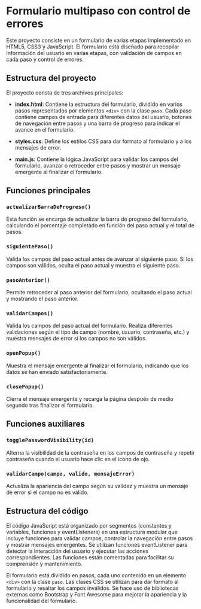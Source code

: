 # Formulario multipaso con control de errores

Este proyecto consiste en un formulario de varias etapas implementado en HTML5, CSS3 y JavaScript. El formulario está diseñado para recopilar información del usuario en varias etapas, con validación de campos en cada paso y control de errores.

## Estructura del proyecto

El proyecto consta de tres archivos principales:

- **index.html**: Contiene la estructura del formulario, dividido en varios pasos representados por elementos `<div>` con la clase `paso`. Cada paso contiene campos de entrada para diferentes datos del usuario, botones de navegación entre pasos y una barra de progreso para indicar el avance en el formulario.

- **styles.css**: Define los estilos CSS para dar formato al formulario y a los mensajes de error.

- **main.js**: Contiene la lógica JavaScript para validar los campos del formulario, avanzar o retroceder entre pasos y mostrar un mensaje emergente al finalizar el formulario.

## Funciones principales

### `actualizarBarraDeProgreso()`

Esta función se encarga de actualizar la barra de progreso del formulario, calculando el porcentaje completado en función del paso actual y el total de pasos.

### `siguientePaso()`

Valida los campos del paso actual antes de avanzar al siguiente paso. Si los campos son válidos, oculta el paso actual y muestra el siguiente paso.

### `pasoAnterior()`

Permite retroceder al paso anterior del formulario, ocultando el paso actual y mostrando el paso anterior.

### `validarCampos()`

Valida los campos del paso actual del formulario. Realiza diferentes validaciones según el tipo de campo (nombre, usuario, contraseña, etc.) y muestra mensajes de error si los campos no son válidos.

### `openPopup()`

Muestra el mensaje emergente al finalizar el formulario, indicando que los datos se han enviado satisfactoriamente.

### `closePopup()`

Cierra el mensaje emergente y recarga la página después de medio segundo tras finalizar el formulario.

## Funciones auxiliares

### `togglePasswordVisibility(id)`

Alterna la visibilidad de la contraseña en los campos de contraseña y repetir contraseña cuando el usuario hace clic en el icono de ojo.

### `validarCampo(campo, valido, mensajeError)`

Actualiza la apariencia del campo según su validez y muestra un mensaje de error si el campo no es válido.

## Estructura del código

El código JavaScript está organizado por segmentos (constantes y variables, funciones y eventListeners) en una estructura modular que incluye funciones para validar campos, controlar la navegación entre pasos y mostrar mensajes emergentes. Se utilizan funciones eventListener para detectar la interacción del usuario y ejecutar las acciones correspondientes. Las funciones están comentadas para facilitar su comprensión y mantenimiento.

El formulario está dividido en pasos, cada uno contenido en un elemento `<div>` con la clase `paso`. Las clases CSS se utilizan para dar formato al formulario y resaltar los campos inválidos. Se hace uso de bibliotecas externas como Bootstrap y Font Awesome para mejorar la apariencia y la funcionalidad del formulario.
